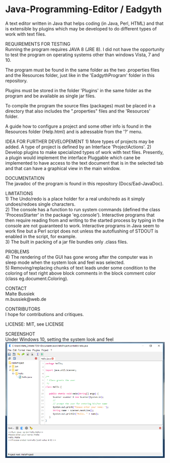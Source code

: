 # Java-Programming-Editor / Eadgyth
A text editor written in Java that helps coding (in Java, Perl, HTML) and that is extensible
by plugins which may be developed to do different types of work with text files.
<p>
REQUIREMENTS FOR TESTING <br>
Running the program requires JAVA 8 (JRE 8). I did not have the opportunity to test
the program on operating systems other than windows Vista, 7 and 10.<p>
The program must be found in the same folder as the two .properties files and the Resources
folder, just like in the 'EadgythProgram' folder in this repository.<p>
Plugins must be stored in the folder 'Plugins' in the same folder as the program and be available
as single jar files.<p>
To compile the program the source files (packages) must be placed in a directory that also
includes the ".properties" files and the 'Resources' folder.<p>
A guide how to configure a project and some other info is found in the Resources
folder (Help.html) and is adressable from the '?' menu. 
<p>
IDEA FOR FURTHER DEVELOPEMENT
1) More types of projects may be added. A type of project is defined by an Interface
'ProjectActions'.
2) Develop plugins to make specialized types of work with text files. Presently, a
plugin would implement the interface Pluggable which cane be implemented to have
access to the text document that is in the selected tab and that can have a graphical
view in the main window.
<p>
DOCUMENTATION <br>
The javadoc of the program is found in this repository (Docs/Ead-JavaDoc).
<p>
LIMITATIONS <br>
1) The Undo/redo is a place holder for a real undo/redo as it simply undoes/redoes single
characters.
<br>
2) The console has a function to run system commands (defined the class 'ProcessStarter'
in the package 'eg.console'). Interactive programs that then require reading from and
writing to the started process by typing in the console are not guaranteed to work.
Interactive programs in Java seem to work fine but a Perl script does not unless the
autoflushing of STDOUT is enabled in the script, for example.
<br>
3) The built in packing of a jar file bundles only .class files.
<br>
<p>
PROBLEMS <br>
4) The rendering of the GUI has gone wrong after the computer was in sleep mode when
the system look and feel was selected.
<br>
5) Removing/replacing chunks of text leads under some condition to the coloring of text 
right above block comments in the block comment color (class eg.document.Coloring).
<br>
<p>
CONTACT<br>
Malte Bussiek<br>
m.bussiek@web.de<br>
<p>
CONTRIBUTORS<br>
I hope for contributions and critiques.<br>
<p>
LICENSE: MIT, see LICENSE<br>
<p>
SCREENSHOT<br>
Under Windows 10, setting the system look and feel<br>
<img src="Screenshots/Windows10SystemLAF.png" width="600"/>

